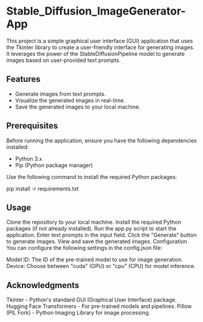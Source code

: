 # Stable_Diffusion_ImageGenerator-App
This project is a simple graphical user interface (GUI) application that uses the Tkinter library to create a user-friendly interface for generating images. It leverages the power of the StableDiffusionPipeline model to generate images based on user-provided text prompts.

## Features

- Generate images from text prompts.
- Visualize the generated images in real-time.
- Save the generated images to your local machine.

## Prerequisites

Before running the application, ensure you have the following dependencies installed:

- Python 3.x
- Pip (Python package manager)

Use the following command to install the required Python packages:

pip install -r requirements.txt

## Usage
Clone the repository to your local machine.
Install the required Python packages (if not already installed).
Run the app.py script to start the application.
Enter text prompts in the input field.
Click the "Generate" button to generate images.
View and save the generated images.
Configuration
You can configure the following settings in the config.json file:

Model ID: The ID of the pre-trained model to use for image generation.
Device: Choose between "cuda" (GPU) or "cpu" (CPU) for model inference.


## Acknowledgments
Tkinter - Python's standard GUI (Graphical User Interface) package.
Hugging Face Transformers - For pre-trained models and pipelines.
Pillow (PIL Fork) - Python Imaging Library for image processing.
